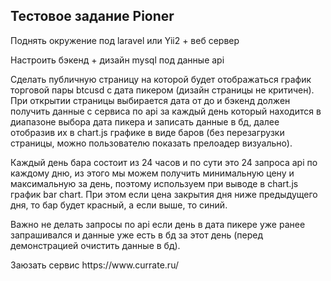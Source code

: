 ## Тестовое задание Pioner
<p>Поднять окружение под laravel или Yii2 + веб сервер</p>
<p>Настроить бэкенд + дизайн mysql под данные api</p>
<p>Сделать публичную страницу на которой будет отображаться график торговой пары btcusd с дата пикером (дизайн страницы не критичен). При открытии страницы выбирается дата от до и бэкенд должен получить данные с сервиса по api за каждый день который находится в диапазоне выбора дата пикера и записать данные в бд, далее отобразив их в chart.js графике в виде баров (без перезагрузки страницы, можно пользователю показать прелоадер визуально).</p>
<p>Каждый день бара состоит из 24 часов и по сути это 24 запроса api по каждому дню, из этого мы можем получить минимальную цену и максимальную за день, поэтому используем при выводе в chart.js график bar chart. При этом если цена закрытия дня ниже предыдущего дня, то бар будет красный, а если выше, то синий.</p>
<p>Важно не делать запросы по api если день в дата пикере уже ранее запрашивался и данные уже есть в бд за этот день (перед демонстрацией очистить данные в бд).</p>
<p>Заюзать сервис https://www.currate.ru/</p>
